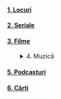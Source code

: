 
#### [1. Locuri](https://www.youtube.com/playlist?list=PLiB2wyVH_iErGM54_LsFOYqr0NaAlC-6X)   
#### [2. Seriale](https://www.imdb.com/list/ls541243395/?ref_=ext_shr_lnk)  
#### [3. Filme](https://www.imdb.com/list/ls541242717/?ref_=ext_shr_lnk)  
<details>  
   <summary style="margin-left: 30px;">4. Muzică</summary>
   <ul style="list-style-type: none;">
      <li><a href="https://www.youtube.com/playlist?list=PLiB2wyVH_iEq02E4U-snsHLIjrBvlnIjR">** Un simplu playlist pentru maşină</a></li>
      <li><a href="https://www.youtube.com/playlist?list=PLiB2wyVH_iEosCYhA4LS3gqa5_QxOM1ai">** Un simplu playlist pentru cântat</a></li>
      <li><a href="https://www.youtube.com/playlist?list=PLiB2wyVH_iErdK_h7DspS7bYWQ_7TN370">** Muzică populară</a></li>
      <li><a href="https://www.youtube.com/playlist?list=PLiB2wyVH_iEpDKnc4aai5cv54haWXJxVO">** Muzică românească - nostalgia</a></li>
      <li><a href="https://www.youtube.com/playlist?list=PLiB2wyVH_iEq8cOg4lP8IKzLnAtMk3a_l">** Muzică străină</a></li>
      <li><a href="https://www.youtube.com/playlist?list=PLiB2wyVH_iErfeR4lz26gRVtrTsb2CB14">** Muzică simfonică</a></li>
   </ul>
</details>  

#### [5. Podcasturi](https://www.youtube.com/playlist?list=PLiB2wyVH_iEr8RGiLsmgkoguIn_HWMuyD)  
#### [6. Cărți](https://www.goodreads.com/review/list/179796172-asimplereader?shelf=read)  



